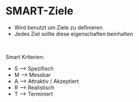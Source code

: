 # SMART-Ziele
- Wird benutzt um Ziele zu definieren
- Jedes Ziel sollte diese eigenschaften beinhalten

<br>

Smart Kriterien:
- S --> Spezifisch
- M --> Messbar
- A --> Attraktiv / Akzeptiert
- R --> Realistisch
- T --> Terminiert